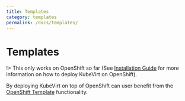 ```yaml
---
title: Templates
category: templates
permalink: /docs/templates/
---
```

# Templates

!> This only works on OpenShift so far \(See [Installation Guide](/installation/README) for more information on how to deploy KubeVirt on OpenShift\).

By deploying KubeVirt on top of OpenShift can user benefit from the [OpenShift Template](https://docs.openshift.org/latest/dev_guide/templates.html) functionality.
